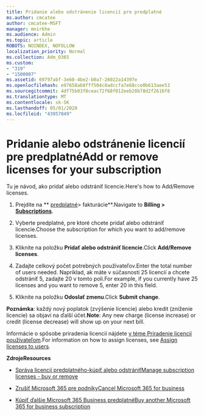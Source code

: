 ```yaml
---
title: Pridanie alebo odstránenie licencií pre predplatné
ms.author: cmcatee
author: cmcatee-MSFT
manager: mnirkhe
ms.audience: Admin
ms.topic: article
ROBOTS: NOINDEX, NOFOLLOW
localization_priority: Normal
ms.collection: Adm_O365
ms.custom:
- "319"
- "1500007"
ms.assetid: 69797abf-3e60-4be2-b0a7-26022a14397e
ms.openlocfilehash: e97658ab8fff504c8adccfa7e68cce0b613aee53
ms.sourcegitcommit: 4df75b03f8ceac72f68f012eeb28b78d2f2616f8
ms.translationtype: MT
ms.contentlocale: sk-SK
ms.lasthandoff: 05/01/2020
ms.locfileid: "43957849"
---
```

# <a name="add-or-remove-licenses-for-your-subscription"></a><span data-ttu-id="ebfcc-102">Pridanie alebo odstránenie licencií pre predplatné</span><span class="sxs-lookup"><span data-stu-id="ebfcc-102">Add or remove licenses for your subscription</span></span>

<span data-ttu-id="ebfcc-103">Tu je návod, ako pridať alebo odstrániť licencie.</span><span class="sxs-lookup"><span data-stu-id="ebfcc-103">Here's how to Add/Remove licenses.</span></span>
  
1. <span data-ttu-id="ebfcc-104">Prejdite na \*\* [predplatné](https://portal.office.com/adminportal/home#/subscriptions)> fakturácie\*\*.</span><span class="sxs-lookup"><span data-stu-id="ebfcc-104">Navigate to **Billing > [Subscriptions](https://portal.office.com/adminportal/home#/subscriptions)**.</span></span>

2. <span data-ttu-id="ebfcc-105">Vyberte predplatné, pre ktoré chcete pridať alebo odstrániť licencie.</span><span class="sxs-lookup"><span data-stu-id="ebfcc-105">Choose the subscription for which you want to add/remove licenses.</span></span>

3. <span data-ttu-id="ebfcc-106">Kliknite na položku **Pridať alebo odstrániť licencie**.</span><span class="sxs-lookup"><span data-stu-id="ebfcc-106">Click **Add/Remove licenses**.</span></span>

4. <span data-ttu-id="ebfcc-107">Zadajte celkový počet potrebných používateľov.</span><span class="sxs-lookup"><span data-stu-id="ebfcc-107">Enter the total number of users needed.</span></span> <span data-ttu-id="ebfcc-108">Napríklad, ak máte v súčasnosti 25 licencií a chcete odstrániť 5, zadajte 20 v tomto poli.</span><span class="sxs-lookup"><span data-stu-id="ebfcc-108">For example, if you currently have 25 licenses and you want to remove 5, enter 20 in this field.</span></span>

5. <span data-ttu-id="ebfcc-109">Kliknite na položku **Odoslať zmenu**.</span><span class="sxs-lookup"><span data-stu-id="ebfcc-109">Click **Submit change**.</span></span>

<span data-ttu-id="ebfcc-110">**Poznámka**: každý nový poplatok (zvýšenie licencie) alebo kredit (zníženie licencie) sa objaví na ďalší účet.</span><span class="sxs-lookup"><span data-stu-id="ebfcc-110">**Note**: Any new charge (license increase) or credit (license decrease) will show up on your next bill.</span></span>

<span data-ttu-id="ebfcc-111">Informácie o spôsobe priradenia licencií nájdete [v téme Priradenie licencií používateľom](https://docs.microsoft.com/microsoft-365/admin/manage/assign-licenses-to-users).</span><span class="sxs-lookup"><span data-stu-id="ebfcc-111">For information on how to assign licenses, see [Assign licenses to users](https://docs.microsoft.com/microsoft-365/admin/manage/assign-licenses-to-users).</span></span>

 <span data-ttu-id="ebfcc-112">**Zdroje**</span><span class="sxs-lookup"><span data-stu-id="ebfcc-112">**Resources**</span></span>
  
- [<span data-ttu-id="ebfcc-113">Správa licencií predplatného-kúpiť alebo odstrániť</span><span class="sxs-lookup"><span data-stu-id="ebfcc-113">Manage subscription licenses - buy or remove</span></span>](https://docs.microsoft.com/microsoft-365/commerce/licenses/buy-licenses)

- [<span data-ttu-id="ebfcc-114">Zrušiť Microsoft 365 pre podniky</span><span class="sxs-lookup"><span data-stu-id="ebfcc-114">Cancel Microsoft 365 for business</span></span>](https://support.office.com/article/Cancel-Office-365-for-business-b1bc0bef-4608-4601-813a-cdd9f746709a)

- [<span data-ttu-id="ebfcc-115">Kúpiť ďalšie Microsoft 365 Business predplatné</span><span class="sxs-lookup"><span data-stu-id="ebfcc-115">Buy another Microsoft 365 for business subscription</span></span>](https://support.office.com/article/Buy-another-Office-365-for-business-subscription-fab3b86c-3359-4042-8692-5d4dc7550b7c)
